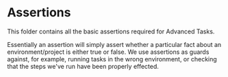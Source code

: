 # Assertions

This folder contains all the basic assertions required for Advanced Tasks.

Essentially an assertion will simply assert whether a particular fact about an environment/project is either true or false.
We use assertions as guards against, for example, running tasks in the wrong environment,
or checking that the steps we've run have been properly effected.

